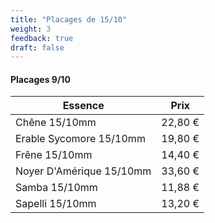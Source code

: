 ```yaml
---
title: "Placages de 15/10"
weight: 3
feedback: true
draft: false
---
```


#### Placages 9/10

| Essence                  | Prix    |
|--------------------------|---------|
| Chêne 15/10mm            | 22,80 € |
| Erable Sycomore 15/10mm  | 19,80 € |
| Frêne 15/10mm            | 14,40 € |
| Noyer D'Amérique 15/10mm | 33,60 € |
| Samba 15/10mm            | 11,88 € |
| Sapelli 15/10mm          | 13,20 € |
